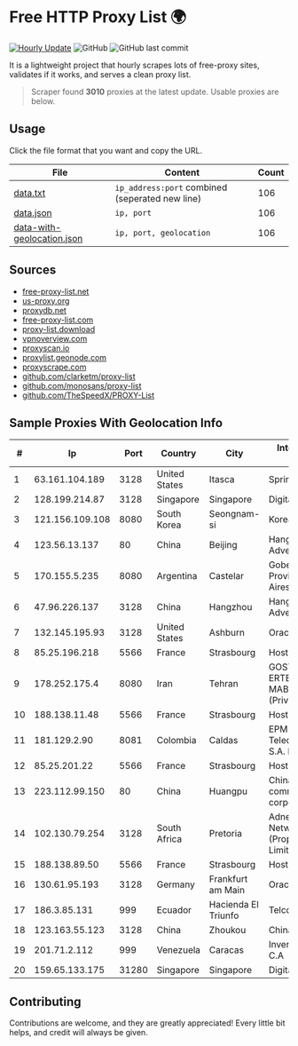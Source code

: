 
# Free HTTP Proxy List 🌍

[![Hourly Update](https://github.com/mertguvencli/http-proxy-list/actions/workflows/main.yml/badge.svg?branch=main)](https://github.com/mertguvencli/http-proxy-list/actions/workflows/main.yml)
![GitHub](https://img.shields.io/github/license/mertguvencli/http-proxy-list)
![GitHub last commit](https://img.shields.io/github/last-commit/mertguvencli/http-proxy-list)

It is a lightweight project that hourly scrapes lots of free-proxy sites, validates if it works, and serves a clean proxy list.


> Scraper found **3010** proxies at the latest update. Usable proxies are below.

## Usage

Click the file format that you want and copy the URL.


|File|Content|Count|
|----|-------|-----|
|[data.txt](https://raw.githubusercontent.com/mertguvencli/http-proxy-list/main/proxy-list/data.txt)|`ip_address:port` combined (seperated new line)|106|
|[data.json](https://raw.githubusercontent.com/mertguvencli/http-proxy-list/main/proxy-list/data.json)|`ip, port`|106|
|[data-with-geolocation.json](https://raw.githubusercontent.com/mertguvencli/http-proxy-list/main/proxy-list/data-with-geolocation.json)|`ip, port, geolocation`|106|

## Sources

* [free-proxy-list.net](https://free-proxy-list.net)
* [us-proxy.org](https://www.us-proxy.org)
* [proxydb.net](http://proxydb.net)
* [free-proxy-list.com](https://free-proxy-list.com/?page=&port=&type%5B%5D=http&type%5B%5D=https&up_time=0&search=Search)
* [proxy-list.download](https://www.proxy-list.download/HTTP)
* [vpnoverview.com](https://vpnoverview.com/privacy/anonymous-browsing/free-proxy-servers)
* [proxyscan.io](https://www.proxyscan.io)
* [proxylist.geonode.com](https://proxylist.geonode.com/api/proxy-list?limit=300&page=1&sort_by=lastChecked&sort_type=desc&protocols=http,https)
* [proxyscrape.com](https://api.proxyscrape.com/v2/?request=displayproxies&protocol=http&timeout=10000&country=all&ssl=all&anonymity=all)
* [github.com/clarketm/proxy-list](https://raw.githubusercontent.com/clarketm/proxy-list/master/proxy-list-raw.txt)
* [github.com/monosans/proxy-list](https://raw.githubusercontent.com/monosans/proxy-list/main/proxies/http.txt)
* [github.com/TheSpeedX/PROXY-List](https://raw.githubusercontent.com/TheSpeedX/PROXY-List/master/http.txt)


## Sample Proxies With Geolocation Info

|#|Ip|Port|Country|City|Internet Service Provider|
|-|--|----|-------|----|-------------------------|
|1|63.161.104.189|3128|United States|Itasca|Sprint|
|2|128.199.214.87|3128|Singapore|Singapore|DigitalOcean, LLC|
|3|121.156.109.108|8080|South Korea|Seongnam-si|Korea Telecom|
|4|123.56.13.137|80|China|Beijing|Hangzhou Alibaba Advertising Co|
|5|170.155.5.235|8080|Argentina|Castelar|Gobernacion de la Provincia de Buenos Aires|
|6|47.96.226.137|3128|China|Hangzhou|Hangzhou Alibaba Advertising Co|
|7|132.145.195.93|3128|United States|Ashburn|Oracle Corporation|
|8|85.25.196.218|5566|France|Strasbourg|Host Europe GmbH|
|9|178.252.175.4|8080|Iran|Tehran|GOSTARESH-E-ERTEBATAT-E MABNA COMPANY (Private Joint Stock)|
|10|188.138.11.48|5566|France|Strasbourg|Host Europe GmbH|
|11|181.129.2.90|8081|Colombia|Caldas|EPM Telecomunicaciones S.A. E.S.P.|
|12|85.25.201.22|5566|France|Strasbourg|Host Europe GmbH|
|13|223.112.99.150|80|China|Huangpu|China Mobile communications corporation|
|14|102.130.79.254|3128|South Africa|Pretoria|Adnexus Celerity Networks (Proprietary) Limited|
|15|188.138.89.50|5566|France|Strasbourg|Host Europe GmbH|
|16|130.61.95.193|3128|Germany|Frankfurt am Main|Oracle Corporation|
|17|186.3.85.131|999|Ecuador|Hacienda El Triunfo|Telconet S.A|
|18|123.163.55.123|3128|China|Zhoukou|Chinanet|
|19|201.71.2.112|999|Venezuela|Caracas|Inversiones Rdn3 C.A|
|20|159.65.133.175|31280|Singapore|Singapore|DigitalOcean, LLC|



## Contributing

Contributions are welcome, and they are greatly appreciated! Every
little bit helps, and credit will always be given.

